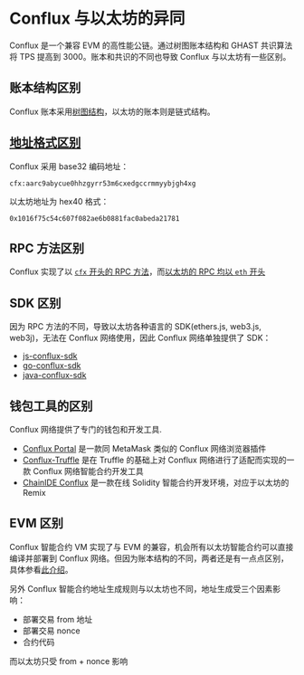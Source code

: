 # Conflux 与以太坊的异同

Conflux 是一个兼容 EVM 的高性能公链。通过树图账本结构和 GHAST 共识算法将 TPS 提高到 3000。账本和共识的不同也导致 Conflux 与以太坊有一些区别。

## 账本结构区别

Conflux 账本采用[树图结构](https://confluxnetwork.org/files/Conflux_Technical_Presentation_20200309.pdf)，以太坊的账本则是链式结构。

## [地址格式区别](./conflux-address.md)

Conflux 采用 base32 编码地址：

```cfx:aarc9abycue0hhzgyrr53m6cxedgccrmmyybjgh4xg```

以太坊地址为 hex40 格式：

```0x1016f75c54c607f082ae6b0881fac0abeda21781```

## RPC 方法区别

Conflux 实现了以  [`cfx` 开头的 RPC 方法](http://developer.confluxnetwork.org/conflux-doc/docs/json_rpc/)，而[以太坊的 RPC 均以 `eth` 开头](https://eth.wiki/json-rpc/API)

## SDK 区别

因为 RPC 方法的不同，导致以太坊各种语言的 SDK(ethers.js, web3.js, web3j)，无法在 Conflux 网络使用，因此 Conflux 网络单独提供了 SDK：

* [js-conflux-sdk](https://docs.confluxnetwork.org/js-conflux-sdk)
* [go-conflux-sdk](https://github.com/conflux-chain/go-conflux-sdk)
* [java-conflux-sdk](https://github.com/conflux-chain/java-conflux-sdk)

## 钱包工具的区别

Conflux 网络提供了专门的钱包和开发工具.

* [Conflux Portal](https://portal.confluxnetwork.org/) 是一款同 MetaMask 类似的 Conflux 网络浏览器插件
* [Conflux-Truffle](https://www.npmjs.com/package/conflux-truffle) 是在 Truffle 的基础上对 Conflux 网络进行了适配而实现的一款 Conflux 网络智能合约开发工具
* [ChainIDE Conflux](https://chainide.com/s/createTempProject/conflux?language=en) 是一款在线 Solidity 智能合约开发环境，对应于以太坊的 Remix

## EVM 区别

Conflux 智能合约 VM 实现了与 EVM 的兼容，机会所有以太坊智能合约可以直接编译并部署到 Conflux 网络。但因为账本结构的不同，两者还是有一点点区别，具体参看[此介绍](https://juejin.cn/post/6879964152627101709)。

另外 Conflux 智能合约地址生成规则与以太坊也不同，地址生成受三个因素影响：

* 部署交易 from 地址
* 部署交易 nonce
* 合约代码

而以太坊只受 from + nonce 影响
